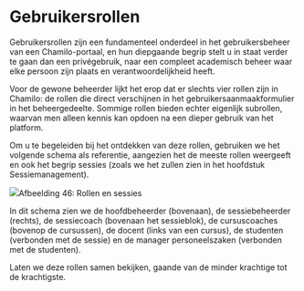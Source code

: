 # Gebruikersrollen

Gebruikersrollen zijn een fundamenteel onderdeel in het gebruikersbeheer van een Chamilo-portaal, en hun diepgaande begrip stelt u in staat verder te gaan dan een privégebruik, naar een compleet academisch beheer waar elke persoon zijn plaats en verantwoordelijkheid heeft.

Voor de gewone beheerder lijkt het erop dat er slechts vier rollen zijn in Chamilo: de rollen die direct verschijnen in het gebruikersaanmaakformulier in het beheergedeelte. Sommige rollen bieden echter eigenlijk subrollen, waarvan men alleen kennis kan opdoen na een dieper gebruik van het platform.

Om u te begeleiden bij het ontdekken van deze rollen, gebruiken we het volgende schema als referentie, aangezien het de meeste rollen weergeeft en ook het begrip sessies (zoals we het zullen zien in het hoofdstuk Sessiemanagement).

![](../../../.gitbook/assets/graficos80.png)Afbeelding 46: Rollen en sessies

In dit schema zien we de hoofdbeheerder (bovenaan), de sessiebeheerder (rechts), de sessiecoach (bovenaan het sessieblok), de cursuscoaches (bovenop de cursussen), de docent (links van een cursus), de studenten (verbonden met de sessie) en de manager personeelszaken (verbonden met de studenten).

Laten we deze rollen samen bekijken, gaande van de minder krachtige tot de krachtigste.
